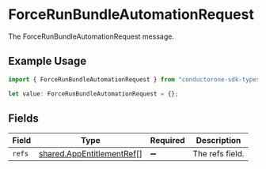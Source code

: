 # ForceRunBundleAutomationRequest

The ForceRunBundleAutomationRequest message.

## Example Usage

```typescript
import { ForceRunBundleAutomationRequest } from "conductorone-sdk-typescript/sdk/models/shared";

let value: ForceRunBundleAutomationRequest = {};
```

## Fields

| Field                                                                         | Type                                                                          | Required                                                                      | Description                                                                   |
| ----------------------------------------------------------------------------- | ----------------------------------------------------------------------------- | ----------------------------------------------------------------------------- | ----------------------------------------------------------------------------- |
| `refs`                                                                        | [shared.AppEntitlementRef](../../../sdk/models/shared/appentitlementref.md)[] | :heavy_minus_sign:                                                            | The refs field.                                                               |